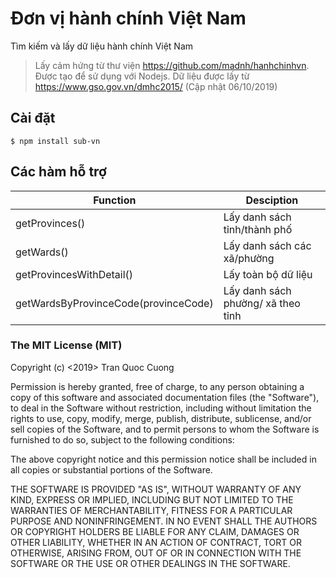 # Đơn vị hành chính Việt Nam

Tìm kiếm và lấy dữ liệu hành chính Việt Nam

> Lấy cảm hứng từ thư viện https://github.com/madnh/hanhchinhvn. Được tạo để sử dụng với Nodejs. Dữ liệu được lấy từ https://www.gso.gov.vn/dmhc2015/ (Cập nhật 06/10/2019)

## Cài đặt

```
$ npm install sub-vn
```

## Các hàm hỗ trợ

| Function  | Desciption |
| ------------- | ------------- |
| getProvinces() | Lấy danh sách tỉnh/thành phố |
| getWards() | Lấy danh sách các xã/phường |
| getProvincesWithDetail() | Lấy toàn bộ dữ liệu |
| getWardsByProvinceCode(provinceCode) | Lấy danh sách phường/ xã theo tỉnh |


### The MIT License (MIT)

Copyright (c) <2019> Tran Quoc Cuong

Permission is hereby granted, free of charge, to any person obtaining a copy
of this software and associated documentation files (the "Software"), to deal
in the Software without restriction, including without limitation the rights
to use, copy, modify, merge, publish, distribute, sublicense, and/or sell
copies of the Software, and to permit persons to whom the Software is
furnished to do so, subject to the following conditions:

The above copyright notice and this permission notice shall be included in
all copies or substantial portions of the Software.

THE SOFTWARE IS PROVIDED "AS IS", WITHOUT WARRANTY OF ANY KIND, EXPRESS OR
IMPLIED, INCLUDING BUT NOT LIMITED TO THE WARRANTIES OF MERCHANTABILITY,
FITNESS FOR A PARTICULAR PURPOSE AND NONINFRINGEMENT. IN NO EVENT SHALL THE
AUTHORS OR COPYRIGHT HOLDERS BE LIABLE FOR ANY CLAIM, DAMAGES OR OTHER
LIABILITY, WHETHER IN AN ACTION OF CONTRACT, TORT OR OTHERWISE, ARISING FROM,
OUT OF OR IN CONNECTION WITH THE SOFTWARE OR THE USE OR OTHER DEALINGS IN
THE SOFTWARE.
